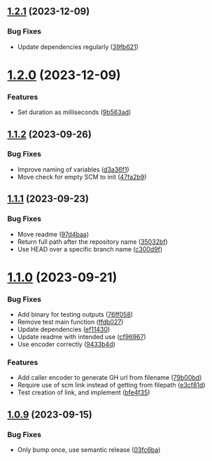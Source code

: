 ## [1.2.1](https://github.com/PossibleLlama/golang-helpers/compare/v1.2.0...v1.2.1) (2023-12-09)


### Bug Fixes

* Update dependencies regularly ([39fb621](https://github.com/PossibleLlama/golang-helpers/commit/39fb621e3ccc5c793e7f5670010b2f9ed407e48d))

# [1.2.0](https://github.com/PossibleLlama/golang-helpers/compare/v1.1.2...v1.2.0) (2023-12-09)


### Features

* Set duration as milliseconds ([9b563ad](https://github.com/PossibleLlama/golang-helpers/commit/9b563adcac9b21751eebafb6020c39f5f7968a20))

## [1.1.2](https://github.com/PossibleLlama/golang-helpers/compare/v1.1.1...v1.1.2) (2023-09-26)


### Bug Fixes

* Improve naming of variables ([d3a36f1](https://github.com/PossibleLlama/golang-helpers/commit/d3a36f1d4f0fdb1d6c9407a485686b9d68ccb3d3))
* Move check for empty SCM to init ([47fa2b9](https://github.com/PossibleLlama/golang-helpers/commit/47fa2b94defe9f625f9ba2120580d2092c6b31b8))

## [1.1.1](https://github.com/PossibleLlama/golang-helpers/compare/v1.1.0...v1.1.1) (2023-09-23)


### Bug Fixes

* Move readme ([97d4baa](https://github.com/PossibleLlama/golang-helpers/commit/97d4baa2c8bcd007b32a58fe6f7227794e9ba1ee))
* Return full path after the repository name ([35032bf](https://github.com/PossibleLlama/golang-helpers/commit/35032bf802997d673b4798e186c5cb5abcf2eb7c))
* Use HEAD over a specific branch name ([c300d9f](https://github.com/PossibleLlama/golang-helpers/commit/c300d9f8e91a0051b63947958d6ea24d6600224d))

# [1.1.0](https://github.com/PossibleLlama/golang-helpers/compare/v1.0.9...v1.1.0) (2023-09-21)


### Bug Fixes

* Add binary for testing outputs ([76ff058](https://github.com/PossibleLlama/golang-helpers/commit/76ff058e37906c62a02d9e20722ff03ebba04976))
* Remove test main function ([ffdb027](https://github.com/PossibleLlama/golang-helpers/commit/ffdb027ae258c5c8c28aabf3284d346828651bad))
* Update dependencies ([ef11430](https://github.com/PossibleLlama/golang-helpers/commit/ef114308270fc730c6aeb061cdec8125775eaef8))
* Update readme with intended use ([cf96967](https://github.com/PossibleLlama/golang-helpers/commit/cf96967bceb53711f114fde4881ec65d817e1468))
* Use encoder correctly ([9433b4d](https://github.com/PossibleLlama/golang-helpers/commit/9433b4da80dd000b43a2147c52626cd9d28139ef))


### Features

* Add caller encoder to generate GH url from filename ([79b00bd](https://github.com/PossibleLlama/golang-helpers/commit/79b00bd6045077e65f57a9f4a7c08c1c46bbb9b5))
* Require use of scm link instead of getting from filepath ([e3cf81d](https://github.com/PossibleLlama/golang-helpers/commit/e3cf81d7dcb55dde12336ca99b3ef6cb5c70c1d2))
* Test creation of link, and implement ([bfe4f35](https://github.com/PossibleLlama/golang-helpers/commit/bfe4f35406769dadfeba37810f9ae54d432bbf51))

## [1.0.9](https://github.com/PossibleLlama/golang-helpers/compare/v1.0.8...v1.0.9) (2023-09-15)


### Bug Fixes

* Only bump once, use semantic release ([03fc6ba](https://github.com/PossibleLlama/golang-helpers/commit/03fc6bafe38f8cd2ac690daa4cd36f1350eb8da3))
